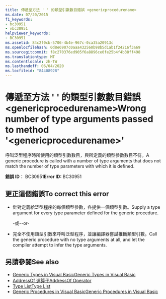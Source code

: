 ```yaml
---
title: 傳遞至方法 ' ' 的類型引數數目錯誤 <genericprocedurename>
ms.date: 07/20/2015
f1_keywords:
- bc30951
- vbc30951
helpviewer_keywords:
- BC30951
ms.assetid: 84c2f0cb-5706-4b4e-967c-0ca35a20913c
ms.openlocfilehash: 0d8e6907c0aaa432560b98b5d1ab1f24216f3a69
ms.sourcegitcommit: f8c270376ed905f6a8896ce0fe25b4f4b38ff498
ms.translationtype: MT
ms.contentlocale: zh-TW
ms.lasthandoff: 06/04/2020
ms.locfileid: "84408928"
---
```

# <a name="wrong-number-of-type-arguments-passed-to-method-genericprocedurename"></a><span data-ttu-id="65d83-102">傳遞至方法 ' ' 的類型引數數目錯誤 \<genericprocedurename></span><span class="sxs-lookup"><span data-stu-id="65d83-102">Wrong number of type arguments passed to method '\<genericprocedurename>'</span></span>
<span data-ttu-id="65d83-103">呼叫泛型程序時所使用的類型引數數目，與所定義的類型參數數目不符。</span><span class="sxs-lookup"><span data-stu-id="65d83-103">A generic procedure is called with a number of type arguments that does not match the number of type parameters with which it is defined.</span></span>  
  
 <span data-ttu-id="65d83-104">**錯誤 ID︰** BC30951</span><span class="sxs-lookup"><span data-stu-id="65d83-104">**Error ID:** BC30951</span></span>  
  
## <a name="to-correct-this-error"></a><span data-ttu-id="65d83-105">更正這個錯誤</span><span class="sxs-lookup"><span data-stu-id="65d83-105">To correct this error</span></span>  
  
- <span data-ttu-id="65d83-106">針對定義給泛型程序的每個類型參數，各提供一個類型引數。</span><span class="sxs-lookup"><span data-stu-id="65d83-106">Supply a type argument for every type parameter defined for the generic procedure.</span></span>  
  
     <span data-ttu-id="65d83-107">-或-</span><span class="sxs-lookup"><span data-stu-id="65d83-107">-or-</span></span>  
  
- <span data-ttu-id="65d83-108">完全不使用類型引數來呼叫泛型程序，並讓編譯器嘗試推斷類型引數。</span><span class="sxs-lookup"><span data-stu-id="65d83-108">Call the generic procedure with no type arguments at all, and let the compiler attempt to infer the type arguments.</span></span>  
  
## <a name="see-also"></a><span data-ttu-id="65d83-109">另請參閱</span><span class="sxs-lookup"><span data-stu-id="65d83-109">See also</span></span>

- [<span data-ttu-id="65d83-110">Generic Types in Visual Basic</span><span class="sxs-lookup"><span data-stu-id="65d83-110">Generic Types in Visual Basic</span></span>](../programming-guide/language-features/data-types/generic-types.md)
- [<span data-ttu-id="65d83-111">AddressOf 運算子</span><span class="sxs-lookup"><span data-stu-id="65d83-111">AddressOf Operator</span></span>](../language-reference/operators/addressof-operator.md)
- [<span data-ttu-id="65d83-112">Type List</span><span class="sxs-lookup"><span data-stu-id="65d83-112">Type List</span></span>](../language-reference/statements/type-list.md)
- [<span data-ttu-id="65d83-113">Generic Procedures in Visual Basic</span><span class="sxs-lookup"><span data-stu-id="65d83-113">Generic Procedures in Visual Basic</span></span>](../programming-guide/language-features/data-types/generic-procedures.md)
